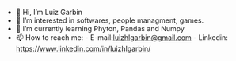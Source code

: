 - 👋 Hi, I’m Luiz Garbin
- 👀 I’m interested in softwares, people managment, games.
- 🌱 I’m currently learning Phyton, Pandas and Numpy
- 📫 How to reach me:
                      - E-mail:luizhlgarbin@gmail.com
                      - Linkedin: https://www.linkedin.com/in/luizhlgarbin/
                      
